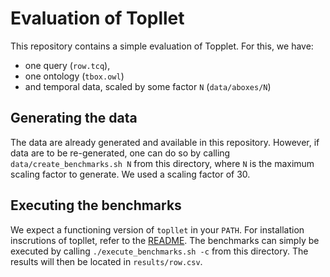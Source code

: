 # Evaluation of Topllet

This repository contains a simple evaluation of Topplet.
For this, we have:

- one query (`row.tcq`),
- one ontology (`tbox.owl`)
- and temporal data, scaled by some factor `N` (`data/aboxes/N`)

## Generating the data

The data are already generated and available in this repository.
However, if data are to be re-generated, one can do so by calling `data/create_benchmarks.sh N` from this directory, where `N` is the maximum scaling factor to generate.
We used a scaling factor of 30.

## Executing the benchmarks

We expect a functioning version of `topllet` in your `PATH`.
For installation inscrutions of topllet, refer to the [README](https://github.com/lu-w/topllet/).
The benchmarks can simply be executed by calling `./execute_benchmarks.sh -c` from this directory.
The results will then be located in `results/row.csv`.
